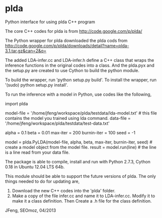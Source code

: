 plda
=======

Python interface for using plda C++ program


The core C++ codes for plda is from http://code.google.com/p/plda/

The Python wrapper for plda downloaded the plda cods from http://code.google.com/p/plda/downloads/detail?name=plda-3.1.tar.gz&can=2&q=

The added LDA-infer.cc and LDA-infer.h define a C++ class that wraps the inference functions in the original codes into a class. And the plda.pyx and the setup.py are created to use Cython to build the python module. 

To build the wrapper, run 'python setup.py build'.
To install the wrapper, run '(sudo) python setup.py install'.

To run the inference with a model in Python, use codes like the following,

import plda

model-file = '/home/jfeng/workspace/plda/testdata/lda-model.txt' # this file contains the model you trained using lda command.
data-file = '/home/jfeng/workspace/plda/testdata/test-data.txt'

alpha = 0.1
beta = 0.01
max-iter = 200
burnin-iter = 100
seed = -1

model = plda.PyLDA(model-file, alpha, beta, max-iter, burnin-iter, seed) # create a model object from the model file.
result = model.run(line) # the line is a line read from your data file.

The package is able to compile, install and run with Python 2.7.3, Cython 0.18 in Ubuntu 12.04 LTS 64b.

This module should be able to support the future versions of plda. The only things needed to do for updating are,
1. Download the new C++ codes into the 'plda' folder.
2. Make a copy of the file infer.cc and name it to LDA-infer.cc. Modify it to make it a class definition. Then Create a .h file for the class definition.

JFeng, SEOmoz, 04/2013
